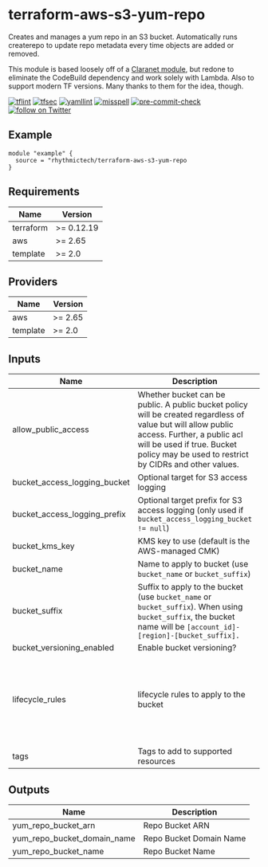 # terraform-aws-s3-yum-repo

Creates and manages a yum repo in an S3 bucket. Automatically runs createrepo to update repo metadata every time objects are added or removed. 

This module is based loosely off of a [Claranet module](https://github.com/claranet/terraform-aws-s3-yum-repo), but redone to eliminate the CodeBuild dependency and work solely with Lambda. Also to support modern TF versions. Many thanks to them for the idea, though.

[![tflint](https://github.com/rhythmictech/terraform-aws-s3-yum-repo/workflows/tflint/badge.svg?branch=master&event=push)](https://github.com/rhythmictech/terraform-aws-s3-yum-repo/actions?query=workflow%3Atflint+event%3Apush+branch%3Amaster)
[![tfsec](https://github.com/rhythmictech/terraform-aws-s3-yum-repo/workflows/tfsec/badge.svg?branch=master&event=push)](https://github.com/rhythmictech/terraform-aws-s3-yum-repo/actions?query=workflow%3Atfsec+event%3Apush+branch%3Amaster)
[![yamllint](https://github.com/rhythmictech/terraform-aws-s3-yum-repo/workflows/yamllint/badge.svg?branch=master&event=push)](https://github.com/rhythmictech/terraform-aws-s3-yum-repo/actions?query=workflow%3Ayamllint+event%3Apush+branch%3Amaster)
[![misspell](https://github.com/rhythmictech/terraform-aws-s3-yum-repo/workflows/misspell/badge.svg?branch=master&event=push)](https://github.com/rhythmictech/terraform-aws-s3-yum-repo/actions?query=workflow%3Amisspell+event%3Apush+branch%3Amaster)
[![pre-commit-check](https://github.com/rhythmictech/terraform-aws-s3-yum-repo/workflows/pre-commit-check/badge.svg?branch=master&event=push)](https://github.com/rhythmictech/terraform-aws-s3-yum-repo/actions?query=workflow%3Apre-commit-check+event%3Apush+branch%3Amaster)
<a href="https://twitter.com/intent/follow?screen_name=RhythmicTech"><img src="https://img.shields.io/twitter/follow/RhythmicTech?style=social&logo=twitter" alt="follow on Twitter"></a>

## Example

```hcl
module "example" {
  source = "rhythmictech/terraform-aws-s3-yum-repo
}
```

<!-- BEGINNING OF PRE-COMMIT-TERRAFORM DOCS HOOK -->
## Requirements

| Name | Version |
|------|---------|
| terraform | >= 0.12.19 |
| aws | >= 2.65 |
| template | >= 2.0 |

## Providers

| Name | Version |
|------|---------|
| aws | >= 2.65 |
| template | >= 2.0 |

## Inputs

| Name | Description | Type | Default | Required |
|------|-------------|------|---------|:--------:|
| allow\_public\_access | Whether bucket can be public. A public bucket policy will be created regardless of value but will allow public access. Further, a public acl will be used if true. Bucket policy may be used to restrict by CIDRs and other values. | `bool` | `false` | no |
| bucket\_access\_logging\_bucket | Optional target for S3 access logging | `string` | `null` | no |
| bucket\_access\_logging\_prefix | Optional target prefix for S3 access logging (only used if `bucket_access_logging_bucket != null`) | `string` | `null` | no |
| bucket\_kms\_key | KMS key to use (default is the AWS-managed CMK) | `string` | `null` | no |
| bucket\_name | Name to apply to bucket (use `bucket_name` or `bucket_suffix`) | `string` | `null` | no |
| bucket\_suffix | Suffix to apply to the bucket (use `bucket_name` or `bucket_suffix`). When using `bucket_suffix`, the bucket name will be `[account_id]-[region]-[bucket_suffix].` | `string` | `"yumrepo"` | no |
| bucket\_versioning\_enabled | Enable bucket versioning? | `string` | `true` | no |
| lifecycle\_rules | lifecycle rules to apply to the bucket | <pre>list(object(<br>    {<br>      id                            = string<br>      enabled                       = bool<br>      prefix                        = string<br>      expiration                    = number<br>      noncurrent_version_expiration = number<br>  }))</pre> | `[]` | no |
| tags | Tags to add to supported resources | `map(string)` | `{}` | no |

## Outputs

| Name | Description |
|------|-------------|
| yum\_repo\_bucket\_arn | Repo Bucket ARN |
| yum\_repo\_bucket\_domain\_name | Repo Bucket Domain Name |
| yum\_repo\_bucket\_name | Repo Bucket Name |

<!-- END OF PRE-COMMIT-TERRAFORM DOCS HOOK -->
